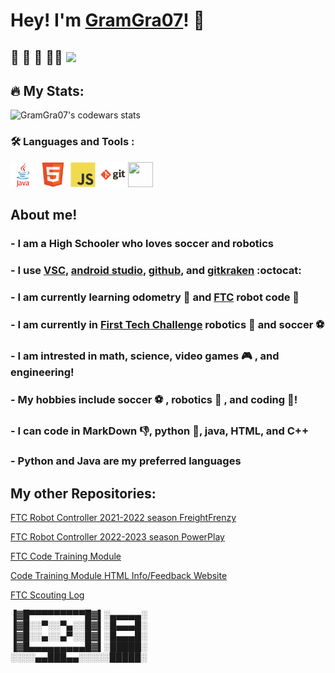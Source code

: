 # Hey! I'm [GramGra07][prof]! :wave:

## :see_no_evil: :hear_no_evil: :speak_no_evil: :man_technologist: <img src="https://media.giphy.com/media/WUlplcMpOCEmTGBtBW/giphy.gif" width="50"><img src="https://komarev.com/ghpvc/?username=your-github-GramGra07&style=flat-square&color=blue" alt=""/>

## :fire: My Stats:

![GramGra07's codewars stats](https://www.codewars.com/users/GramGra07/badges/large)

### :hammer_and_wrench: Languages and Tools :

<div>
  <img src="https://github.com/devicons/devicon/blob/master/icons/java/java-original-wordmark.svg" title="Java" alt="Java" width="40" height="40"/>&nbsp;
  <img src="https://github.com/devicons/devicon/blob/master/icons/html5/html5-original.svg" title="HTML5" alt="HTML" width="40" height="40"/>&nbsp;
  <img src="https://github.com/devicons/devicon/blob/master/icons/javascript/javascript-original.svg" title="JavaScript" alt="JavaScript" width="40" height="40"/>&nbsp;
  <img src="https://github.com/devicons/devicon/blob/master/icons/git/git-original-wordmark.svg" title="Git" **alt="Git" width="40" height="40"/>
  <img src ="https://user-images.githubusercontent.com/101433010/184673609-9d04876d-aabf-48fb-8152-34b14045a306.png" width="40" height="40")

</div>

## About me!

### - I am a High Schooler who loves soccer and robotics

### - I use [VSC][vsca], [android studio][as], [github][githuba], and [gitkraken][gitkrakena] :octocat:

### - I am currently learning odometry :thought_balloon: and [FTC][ftc] robot code :nut_and_bolt:

### - I am currently in [First Tech Challenge][ftc] robotics :nut_and_bolt: and soccer :soccer:

### - I am intrested in math, science, video games :video_game: , and engineering!

### - My hobbies include soccer :soccer: , robotics :nut_and_bolt: , and coding :metal:!

### - I can code in MarkDown :-1:, python :snake:, java, HTML, and C++
  
### - Python and Java are my preferred languages

## My other Repositories:
[FTC Robot Controller 2021-2022 season FreightFrenzy][freight]
  
[FTC Robot Controller 2022-2023 season PowerPlay][power]

[FTC Code Training Module][train]

[Code Training Module HTML Info/Feedback Website][feed]
  
[FTC Scouting Log][scout]
  


▐▓█▀▀▀▀▀▀▀▀▀█▓▌░▄▄▄▄▄░                                        
▐▓█░░▀░░▀▄░░█▓▌░█▄▄▄█░                                        
▐▓█░░▄░░▄▀░░█▓▌░█▄▄▄█░                                        
▐▓█▄▄▄▄▄▄▄▄▄█▓▌░█████░                                        
░░░░▄▄███▄▄░░░░░█████░


[prof]: https://github.com/GramGra07
[gitkrakena]:https://www.gitkraken.com/
[vsca]: https://code.visualstudio.com/
[as]: https://developer.android.com/studio
[githuba]: https://github.com/
[ftc]: https://www.firstinspires.org/robotics/ftc
[freight]: https://github.com/GramGra07/FtcRobotController-10448-2021
[power]: https://github.com/GramGra07/FtcRobotController-10448-2022-23
[train]: https://github.com/GramGra07/WHS-FTC-GramGra07-Code_Training_Mod
[scout]: https://github.com/GramGra07/FTCScoutingLogger
[feed]: https://gramgra07.github.io/CTMWeb/
